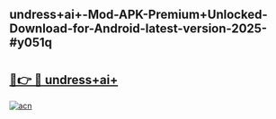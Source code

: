 ## undress+ai+-Mod-APK-Premium+Unlocked-Download-for-Android-latest-version-2025-#y051q

# <h2><a href="https://bedroomkl.my?title=undress+ai+&ref=20M">🔗👉 🔴 undress+ai+</a></h2>

[![acn](https://github.com/user-attachments/assets/0f9c940e-d8b0-45ae-aac7-cd30a18b3e1c)](https://bedroomkl.my?title=undress+ai+&ref=20M)

